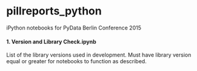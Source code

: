 # pillreports_python
iPython notebooks for PyData Berlin Conference 2015
 
 
#### 1. Version and Library Check.ipynb
List of the library versions used in development. Must have library version equal or greater for notebooks to function as described.
